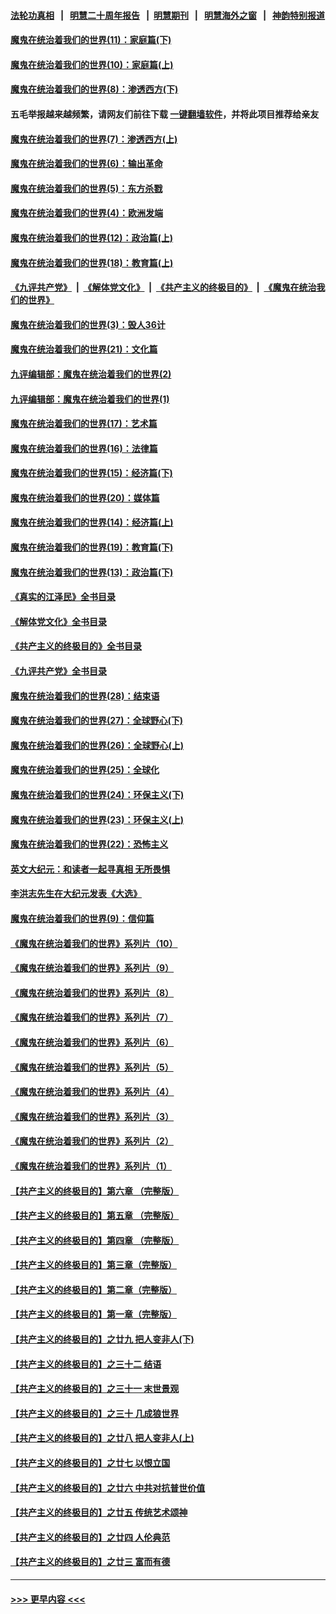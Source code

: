 #### [法轮功真相](https://github.com/gfw-breaker/truth/blob/master/README.md?t=0) &nbsp;&nbsp;|&nbsp;&nbsp; [明慧二十周年报告](https://github.com/gfw-breaker/mh-reports/blob/master/README.md?t=0) &nbsp;&nbsp;|&nbsp;&nbsp;[明慧期刊](https://github.com/gfw-breaker/mh-qikan) &nbsp;&nbsp;|&nbsp;&nbsp; [明慧海外之窗](https://github.com/gfw-breaker/mh-news/blob/master/README.md?t=0) &nbsp;&nbsp;|&nbsp;&nbsp; [神韵特别报道](https://github.com/gfw-breaker/mh-news/blob/master/shenyun.md?t=0)
#### [魔鬼在统治着我们的世界(11)：家庭篇(下)](../pages/nsc422/n10440961.md?t=12152301) 
#### [魔鬼在统治着我们的世界(10)：家庭篇(上)](../pages/nsc422/n10435448.md?t=12152301) 
#### [魔鬼在统治着我们的世界(8)：渗透西方(下)](../pages/nsc422/n10429603.md?t=12152301) 
#### 五毛举报越来越频繁，请网友们前往下载 [一键翻墙软件](https://github.com/gfw-breaker/ssr-accounts)，并将此项目推荐给亲友
#### [魔鬼在统治着我们的世界(7)：渗透西方(上)](../pages/nsc422/n10426013.md?t=12152301) 
#### [魔鬼在统治着我们的世界(6)：输出革命](../pages/nsc422/n10421536.md?t=12152301) 
#### [魔鬼在统治着我们的世界(5)：东方杀戮](../pages/nsc422/n10417707.md?t=12152301) 
#### [魔鬼在统治着我们的世界(4)：欧洲发端](../pages/nsc422/n10414890.md?t=12152301) 
#### [魔鬼在统治着我们的世界(12)：政治篇(上)](../pages/nsc422/n10444576.md?t=12152301) 
#### [魔鬼在统治着我们的世界(18)：教育篇(上)](../pages/nsc422/n10526970.md?t=12152301) 
#### [《九评共产党》](https://github.com/begood0513/9ping.md/blob/master/README.md) &nbsp;|&nbsp; [《解体党文化》](../../../../jtdwh.md/blob/master/README.md)  &nbsp;|&nbsp; [《共产主义的终极目的》](../../../../gczydzjmd.md/blob/master/README.md) &nbsp;|&nbsp; [《魔鬼在统治我们的世界》](../../../../mgztzwmdsj.md/blob/master/README.md) 
#### [魔鬼在统治着我们的世界(3)：毁人36计](../pages/nsc422/n10411583.md?t=12152301) 
#### [魔鬼在统治着我们的世界(21)：文化篇](../pages/nsc422/n10597706.md?t=12152301) 
#### [九评编辑部：魔鬼在统治着我们的世界(2)](../pages/nsc422/n10410036.md?t=12152301) 
#### [九评编辑部：魔鬼在统治着我们的世界(1)](../pages/nsc422/n10406825.md?t=12152301) 
#### [魔鬼在统治着我们的世界(17)：艺术篇](../pages/nsc422/n10499093.md?t=12152301) 
#### [魔鬼在统治着我们的世界(16)：法律篇](../pages/nsc422/n10485969.md?t=12152301) 
#### [魔鬼在统治着我们的世界(15)：经济篇(下)](../pages/nsc422/n10469975.md?t=12152301) 
#### [魔鬼在统治着我们的世界(20)：媒体篇](../pages/nsc422/n10586579.md?t=12152301) 
#### [魔鬼在统治着我们的世界(14)：经济篇(上)](../pages/nsc422/n10457370.md?t=12152301) 
#### [魔鬼在统治着我们的世界(19)：教育篇(下)](../pages/nsc422/n10564808.md?t=12152301) 
#### [魔鬼在统治着我们的世界(13)：政治篇(下)](../pages/nsc422/n10448270.md?t=12152301) 
#### [《真实的江泽民》全书目录](../pages/nsc422/n13721399.md?t=12152301) 
#### [《解体党文化》全书目录](../pages/nsc422/n13721157.md?t=12152301) 
#### [《共产主义的终极目的》全书目录](../pages/nsc422/n13721048.md?t=12152301) 
#### [《九评共产党》全书目录](../pages/nsc422/n13708085.md?t=12152301) 
#### [魔鬼在统治着我们的世界(28)：结束语](../pages/nsc422/n10936246.md?t=12152301) 
#### [魔鬼在统治着我们的世界(27)：全球野心(下)](../pages/nsc422/n10928319.md?t=12152301) 
#### [魔鬼在统治着我们的世界(26)：全球野心(上)](../pages/nsc422/n10900318.md?t=12152301) 
#### [魔鬼在统治着我们的世界(25)：全球化](../pages/nsc422/n10788205.md?t=12152301) 
#### [魔鬼在统治着我们的世界(24)：环保主义(下)](../pages/nsc422/n10695307.md?t=12152301) 
#### [魔鬼在统治着我们的世界(23)：环保主义(上)](../pages/nsc422/n10688613.md?t=12152301) 
#### [魔鬼在统治着我们的世界(22)：恐怖主义](../pages/nsc422/n10614727.md?t=12152301) 
#### [英文大纪元：和读者一起寻真相 无所畏惧](../pages/nsc422/n12542027.md?t=12152301) 
#### [李洪志先生在大纪元发表《大选》](../pages/nsc422/n12534746.md?t=12152301) 
#### [魔鬼在统治着我们的世界(9)：信仰篇](../pages/nsc422/n10432159.md?t=12152301) 
#### [《魔鬼在统治着我们的世界》系列片（10）](../pages/nsc422/n12292670.md?t=12152301) 
#### [《魔鬼在统治着我们的世界》系列片（9）](../pages/nsc422/n12290859.md?t=12152301) 
#### [《魔鬼在统治着我们的世界》系列片（8）](../pages/nsc422/n12287445.md?t=12152301) 
#### [《魔鬼在统治着我们的世界》系列片（7）](../pages/nsc422/n12283425.md?t=12152301) 
#### [《魔鬼在统治着我们的世界》系列片（6）](../pages/nsc422/n12282314.md?t=12152301) 
#### [《魔鬼在统治着我们的世界》系列片（5）](../pages/nsc422/n12281419.md?t=12152301) 
#### [《魔鬼在统治着我们的世界》系列片（4）](../pages/nsc422/n12274024.md?t=12152301) 
#### [《魔鬼在统治着我们的世界》系列片（3）](../pages/nsc422/n12271322.md?t=12152301) 
#### [《魔鬼在统治着我们的世界》系列片（2）](../pages/nsc422/n12269049.md?t=12152301) 
#### [《魔鬼在统治着我们的世界》系列片（1）](../pages/nsc422/n12267575.md?t=12152301) 
#### [【共产主义的终极目的】第六章 （完整版）](../pages/nsc422/n11428913.md?t=12152301) 
#### [【共产主义的终极目的】第五章 （完整版）](../pages/nsc422/n11428912.md?t=12152301) 
#### [【共产主义的终极目的】第四章 （完整版）](../pages/nsc422/n11428907.md?t=12152301) 
#### [【共产主义的终极目的】第三章（完整版）](../pages/nsc422/n11428848.md?t=12152301) 
#### [【共产主义的终极目的】第二章（完整版）](../pages/nsc422/n11428831.md?t=12152301) 
#### [【共产主义的终极目的】第一章（完整版）](../pages/nsc422/n11417651.md?t=12152301) 
#### [【共产主义的终极目的】之廿九 把人变非人(下)](../pages/nsc422/n11344140.md?t=12152301) 
#### [【共产主义的终极目的】之三十二 结语](../pages/nsc422/n11360535.md?t=12152301) 
#### [【共产主义的终极目的】之三十一 末世景观](../pages/nsc422/n11351129.md?t=12152301) 
#### [【共产主义的终极目的】之三十 几成狼世界](../pages/nsc422/n11348280.md?t=12152301) 
#### [【共产主义的终极目的】之廿八 把人变非人(上)](../pages/nsc422/n11340492.md?t=12152301) 
#### [【共产主义的终极目的】之廿七 以恨立国](../pages/nsc422/n11336944.md?t=12152301) 
#### [【共产主义的终极目的】之廿六 中共对抗普世价值](../pages/nsc422/n11324785.md?t=12152301) 
#### [【共产主义的终极目的】之廿五 传统艺术颂神](../pages/nsc422/n11296396.md?t=12152301) 
#### [【共产主义的终极目的】之廿四 人伦典范](../pages/nsc422/n11296397.md?t=12152301) 
#### [【共产主义的终极目的】之廿三 富而有德](../pages/nsc422/n11283598.md?t=12152301) 

----
#### [ >>> 更早内容 <<< ](../indexes/nsc422-earlier.md)
